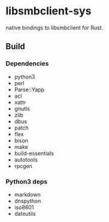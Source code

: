 # libsmbclient-sys

native bindings to libsmbclient for Rust.

## Build

### Dependencies

- python3
- perl
- Parse::Yapp
- acl
- xattr
- gnutls
- zlib
- dbus
- patch
- flex
- bison
- make
- build-essentials
- autotools
- rpcgen

### Python3 deps

- markdown
- dnspython
- iso8601
- dateutils
